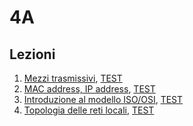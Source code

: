 # 4A

## Lezioni
1. [Mezzi trasmissivi](http://svel.to/o9a), [TEST](http://svel.to/o9c)
2. [MAC address, IP address](http://svel.to/oa8), [TEST](http://svel.to/oa7)
3. [Introduzione al modello ISO/OSI](http://svel.to/ocx), [TEST](http://svel.to/ohv)
4. [Topologia delle reti locali](http://svel.to/oiw), [TEST](http://svel.to/oo5)
